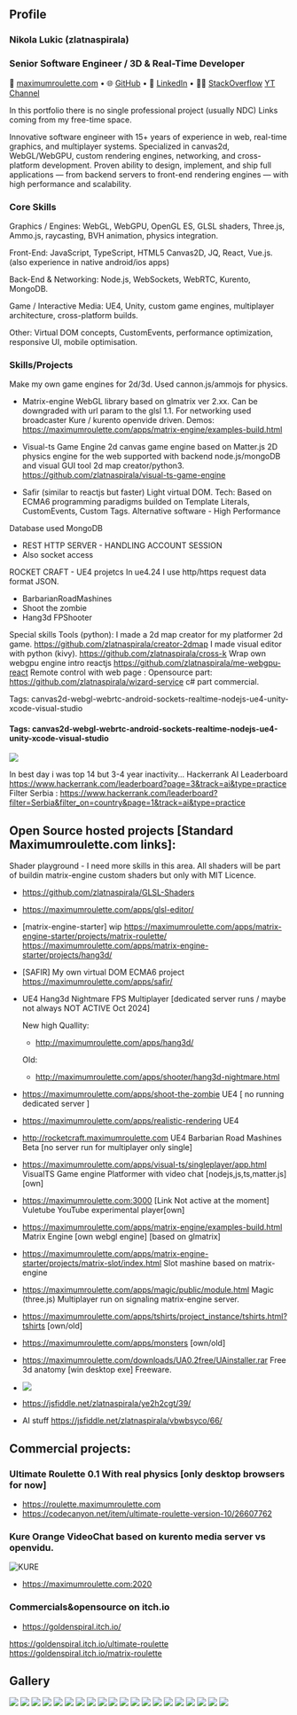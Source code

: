 ## Profile

### Nikola Lukic (zlatnaspirala)

### Senior Software Engineer / 3D & Real-Time Developer

📧 [maximumroulette.com](https://maximumroulette.com) • 
🌐 [GitHub](https://github.com/zlatnaspirala) • 
💼 [LinkedIn](https://www.linkedin.com/in/3dprogramer/) • 
🧑‍💻 [StackOverflow](https://stackoverflow.com/users/1513187/nikola-lukic)
[YT Channel](https://www.youtube.com/@3dprogramer)

In this portfolio there is no single professional project (usually NDC) Links coming from my free-time space.

Innovative software engineer with 15+ years of experience in web, real-time graphics, and multiplayer systems. Specialized in canvas2d, WebGL/WebGPU, custom rendering engines, networking, and cross-platform development. Proven ability to design, implement, and ship full applications — from backend servers to front-end rendering engines — with high performance and scalability.

### Core Skills

Graphics / Engines: WebGL, WebGPU, OpenGL ES, GLSL shaders, Three.js, Ammo.js, raycasting, BVH animation, physics integration.

Front-End: JavaScript, TypeScript, HTML5 Canvas2D, JQ, React, Vue.js. (also experience in native android/ios apps)

Back-End & Networking: Node.js, WebSockets, WebRTC, Kurento, MongoDB.

Game / Interactive Media: UE4, Unity, custom game engines, multiplayer architecture, cross-platform builds.

Other: Virtual DOM concepts, CustomEvents, performance optimization, responsive UI, mobile optimisation.


### Skills/Projects

Make my own game engines for 2d/3d. Used cannon.js/ammojs for physics.

- Matrix-engine
WebGL library based on glmatrix ver 2.xx. Can be downgraded with url param to the glsl 1.1.
For networking used broadcaster Kure / kurento openvide driven.
Demos: https://maximumroulette.com/apps/matrix-engine/examples-build.html

- Visual-ts Game Engine
2d canvas game engine based on Matter.js 2D physics engine for the web supported with backend node.js/mongoDB and visual GUI tool 2d map creator/python3.
https://github.com/zlatnaspirala/visual-ts-game-engine

- Safir (similar to reactjs but faster) Light virtual DOM. Tech: Based on ECMA6 programming paradigms builded on Template Literals, CustomEvents, Custom Tags.
Alternative software - High Performance

Database used MongoDB
 - REST HTTP SERVER - HANDLING ACCOUNT SESSION
 - Also socket access

ROCKET CRAFT - UE4 projetcs
In ue4.24 I use http/https request data format JSON.
- BarbarianRoadMashines
- Shoot the zombie
- Hang3d FPShooter

Special skills Tools (python):
I made a 2d map creator for my platformer 2d game.
https://github.com/zlatnaspirala/creator-2dmap
I made visual editor with python (kivy).
https://github.com/zlatnaspirala/cross-k
Wrap own webgpu engine intro reactjs https://github.com/zlatnaspirala/me-webgpu-react
Remote control with web page : Opensource part: https://github.com/zlatnaspirala/wizard-service c# part commercial.

Tags: canvas2d-webgl-webrtc-android-sockets-realtime-nodejs-ue4-unity-xcode-visual-studio

#### Tags: canvas2d-webgl-webrtc-android-sockets-realtime-nodejs-ue4-unity-xcode-visual-studio
![](https://github.com/zlatnaspirala/zlatnaspirala/blob/master/images/nikola_lukic.png)


In best day i was top 14 but 3-4 year inactivity...
Hackerrank AI Leaderboard https://www.hackerrank.com/leaderboard?page=3&track=ai&type=practice
Filter Serbia : https://www.hackerrank.com/leaderboard?filter=Serbia&filter_on=country&page=1&track=ai&type=practice

## Open Source hosted projects [Standard Maximumroulette.com links]:

 Shader playground - I need more skills in this area. All shaders will be part
 of buildin matrix-engine custom shaders but only with MIT Licence.
 - https://github.com/zlatnaspirala/GLSL-Shaders
 - https://maximumroulette.com/apps/glsl-editor/
   
 - [matrix-engine-starter] wip
    https://maximumroulette.com/apps/matrix-engine-starter/projects/matrix-roulette/
    https://maximumroulette.com/apps/matrix-engine-starter/projects/hang3d/
 
 - [SAFIR] My own virtual DOM ECMA6 project https://maximumroulette.com/apps/safir/

 - UE4 Hang3d Nightmare FPS Multiplayer [dedicated server runs / maybe not always NOT ACTIVE Oct 2024]

   New high Quallity:

    - http://maximumroulette.com/apps/hang3d/

   Old:
    - http://maximumroulette.com/apps/shooter/hang3d-nightmare.html
 
 - https://maximumroulette.com/apps/shoot-the-zombie  UE4 [ no running dedicated server ]

 - https://maximumroulette.com/apps/realistic-rendering  UE4 

 - http://rocketcraft.maximumroulette.com  UE4 Barbarian Road Mashines Beta [no server run for multiplayer only single]

 - https://maximumroulette.com/apps/visual-ts/singleplayer/app.html VisualTS Game engine Platformer with video chat [nodejs,js,ts,matter.js] [own]

 - https://maximumroulette.com:3000 [Link Not active at the moment]  Vuletube YouTube experimental player[own]

 - https://maximumroulette.com/apps/matrix-engine/examples-build.html  Matrix Engine [own webgl engine] [based on glmatrix]
 
 - https://maximumroulette.com/apps/matrix-engine-starter/projects/matrix-slot/index.html Slot mashine based on matrix-engine
   
 - https://maximumroulette.com/apps/magic/public/module.html   Magic (three.js) Multiplayer run on signaling matrix-engine server.

 - https://maximumroulette.com/apps/tshirts/project_instance/tshirts.html?tshirts [own/old]

 - https://maximumroulette.com/apps/monsters [own/old]

 - https://maximumroulette.com/downloads/UA0.2free/UAinstaller.rar Free 3d anatomy [win desktop exe] Freeware.
 - ![](https://github.com/zlatnaspirala/maximumroulette-com/blob/master/2021/public/assets/images/ua/1.png)

 - https://jsfiddle.net/zlatnaspirala/ye2h2cgt/39/

 - AI stuff https://jsfiddle.net/zlatnaspirala/vbwbsyco/66/

## Commercial projects:

### Ultimate Roulette 0.1 With real physics [only desktop browsers for now]
 - https://roulette.maximumroulette.com
 - https://codecanyon.net/item/ultimate-roulette-version-10/26607762

### Kure Orange VideoChat based on kurento media server vs openvidu.
![KURE](https://github.com/zlatnaspirala/zlatnaspirala/blob/master/images/favicon-96x96.png)
- https://maximumroulette.com:2020

### Commercials&opensource on itch.io
 - https://goldenspiral.itch.io/

 https://goldenspiral.itch.io/ultimate-roulette
 https://goldenspiral.itch.io/matrix-roulette

## Gallery

<img src="https://github.com/zlatnaspirala/zlatnaspirala/blob/master/images/00.png" />
<img src="https://github.com/zlatnaspirala/zlatnaspirala/blob/master/images/1.png" />
<img src="https://github.com/zlatnaspirala/zlatnaspirala/blob/master/images/2.png" />
<img src="https://github.com/zlatnaspirala/zlatnaspirala/blob/master/images/3.png" />
<img src="https://github.com/zlatnaspirala/zlatnaspirala/blob/master/images/4.png" />
<img src="https://github.com/zlatnaspirala/zlatnaspirala/blob/master/images/3d-jamb.png" />
<img src="https://github.com/zlatnaspirala/zlatnaspirala/blob/master/images/performance.png" />
<img src="https://github.com/zlatnaspirala/zlatnaspirala/blob/master/images/brm.png" />
<img src="https://github.com/zlatnaspirala/zlatnaspirala/blob/master/images/brm2.png" />
<img src="https://github.com/zlatnaspirala/zlatnaspirala/blob/master/images/hang-play.png" />
<img src="https://github.com/zlatnaspirala/zlatnaspirala/blob/master/images/hang.png" />
<img src="https://github.com/zlatnaspirala/zlatnaspirala/blob/master/images/hang3dm.png" />
<img src="https://github.com/zlatnaspirala/zlatnaspirala/blob/master/images/shooter1.png" />
<img src="https://github.com/zlatnaspirala/zlatnaspirala/blob/master/images/shooter2.png" />
<img src="https://github.com/zlatnaspirala/zlatnaspirala/blob/master/images/zombie2.png" />
<img src="https://github.com/zlatnaspirala/zlatnaspirala/blob/master/images/hang3d-matrix.png" />
<img src="https://github.com/zlatnaspirala/zlatnaspirala/blob/master/images/matrix-roulette-1.png" />
<img src="https://github.com/zlatnaspirala/zlatnaspirala/blob/master/images/matrix-roulette-2.png" />
<img src="https://github.com/zlatnaspirala/zlatnaspirala/blob/master/images/matrix-roulette.png" />
<img src="https://github.com/zlatnaspirala/zlatnaspirala/blob/master/images/33.png" />
